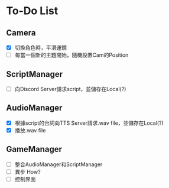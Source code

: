 # To-Do List

## Camera

- [x] 切換角色時，平滑運鏡
- [ ] 每當一個新的主題開始，隨機設置Cam的Position

## ScriptManager

- [ ] 向Discord Server請求script，並儲存在Local(?)

## AudioManager

- [x] 根據script的台詞向TTS Server請求.wav file，並儲存在Local(?)
- [x] 播放.wav file

## GameManager

- [ ] 整合AudioManager和ScriptManager
- [ ] 異步 How?
- [ ] 控制界面